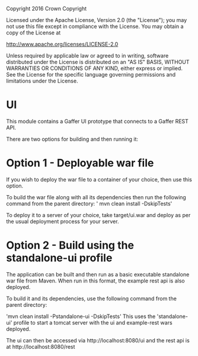 Copyright 2016 Crown Copyright

Licensed under the Apache License, Version 2.0 (the "License");
you may not use this file except in compliance with the License.
You may obtain a copy of the License at

  http://www.apache.org/licenses/LICENSE-2.0

Unless required by applicable law or agreed to in writing, software
distributed under the License is distributed on an "AS IS" BASIS,
WITHOUT WARRANTIES OR CONDITIONS OF ANY KIND, either express or implied.
See the License for the specific language governing permissions and
limitations under the License.


UI
============
This module contains a Gaffer UI prototype that connects to a Gaffer REST API.


There are two options for building and then running it:

Option 1 - Deployable war file
==============================

If you wish to deploy the war file to a container of your choice, then use this option.

To build the war file along with all its dependencies then run the following command from the parent directory:
' mvn clean install -DskipTests'

To deploy it to a server of your choice, take target/ui.war and deploy as per the usual deployment process for your server.


Option 2 - Build using the standalone-ui profile
=============================================

The application can be built and then run as a basic executable standalone war file from Maven. When run in this format, the example rest api is also deployed.

To build it and its dependencies, use the following command from the parent directory:

'mvn clean install -Pstandalone-ui -DskipTests'
This uses the 'standalone-ui' profile to start a tomcat server with the ui and example-rest wars deployed.

The ui can then be accessed via http://localhost:8080/ui and the rest api is at http://localhost:8080/rest

